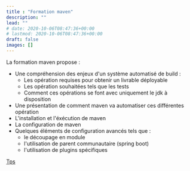 ```yaml
---
title : "Formation maven"
description: ""
lead: ""
# date: 2020-10-06T08:47:36+00:00
# lastmod: 2020-10-06T08:47:36+00:00
draft: false
images: []
---
```


La formation maven propose :
- Une compréhension des enjeux d'un système automatisé de build :
  - Les opération requises pour obtenir un livrable déployable
  - Les opération souhaitées tels que les tests
  - Comment ces opérations se font avec uniquement le jdk à disposition
- Une présentation de comment maven va automatiser ces différentes opération
- L'installation et l'éxécution de maven
- La configuration de maven
- Quelques éléments de configuration avancés tels que :
  - le découpage en module
  - l'utilisation de parent communautaire (spring boot)
  - l'utilisation de plugins spécifiques

[Tps](https://github.com/clement-dufaure/formation-maven)
